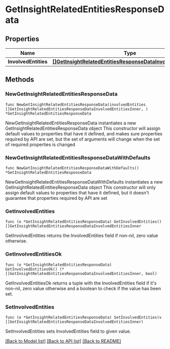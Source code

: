 # GetInsightRelatedEntitiesResponseData

## Properties

Name | Type | Description | Notes
------------ | ------------- | ------------- | -------------
**InvolvedEntities** | [**[]GetInsightRelatedEntitiesResponseDataInvolvedEntitiesInner**](GetInsightRelatedEntitiesResponseDataInvolvedEntitiesInner.md) |  | 

## Methods

### NewGetInsightRelatedEntitiesResponseData

`func NewGetInsightRelatedEntitiesResponseData(involvedEntities []GetInsightRelatedEntitiesResponseDataInvolvedEntitiesInner, ) *GetInsightRelatedEntitiesResponseData`

NewGetInsightRelatedEntitiesResponseData instantiates a new GetInsightRelatedEntitiesResponseData object
This constructor will assign default values to properties that have it defined,
and makes sure properties required by API are set, but the set of arguments
will change when the set of required properties is changed

### NewGetInsightRelatedEntitiesResponseDataWithDefaults

`func NewGetInsightRelatedEntitiesResponseDataWithDefaults() *GetInsightRelatedEntitiesResponseData`

NewGetInsightRelatedEntitiesResponseDataWithDefaults instantiates a new GetInsightRelatedEntitiesResponseData object
This constructor will only assign default values to properties that have it defined,
but it doesn't guarantee that properties required by API are set

### GetInvolvedEntities

`func (o *GetInsightRelatedEntitiesResponseData) GetInvolvedEntities() []GetInsightRelatedEntitiesResponseDataInvolvedEntitiesInner`

GetInvolvedEntities returns the InvolvedEntities field if non-nil, zero value otherwise.

### GetInvolvedEntitiesOk

`func (o *GetInsightRelatedEntitiesResponseData) GetInvolvedEntitiesOk() (*[]GetInsightRelatedEntitiesResponseDataInvolvedEntitiesInner, bool)`

GetInvolvedEntitiesOk returns a tuple with the InvolvedEntities field if it's non-nil, zero value otherwise
and a boolean to check if the value has been set.

### SetInvolvedEntities

`func (o *GetInsightRelatedEntitiesResponseData) SetInvolvedEntities(v []GetInsightRelatedEntitiesResponseDataInvolvedEntitiesInner)`

SetInvolvedEntities sets InvolvedEntities field to given value.



[[Back to Model list]](../README.md#documentation-for-models) [[Back to API list]](../README.md#documentation-for-api-endpoints) [[Back to README]](../README.md)


